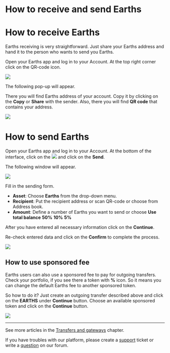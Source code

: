 # How to receive and send Earths

# How to receive Earths

Earths receiving is very straightforward. Just share your Earths address and hand it to the person who wants to send you Earths.

Open your Earths app and log in to your Account.
At the top right corner click on the QR-code icon.

![](/earths-client/mobile-apps/_assets/earths_address_01.png)

The following pop-up will appear.

There you will find Earths address of your account. Copy it by clicking on the **Copy** or **Share** with the sender. Also, there you will find **QR code** that contains your address.

![](/earths-client/mobile-apps/_assets/earths_address_02.png)

# How to send Earths

Open your Earths app and log in to your Account.
At the bottom of the interface, click on the ![](/earths-client/mobile-apps/_assets/earths_transfers_ios_01.png) and click on the **Send**.

The following window will appear.

![](/earths-client/mobile-apps/_assets/earths_transfers_ios_02.png)

Fill in the sending form.

* **Asset**: Choose **Earths** from the drop-down menu.
* **Recipient**: Put the recipient address or scan QR-code or choose from Address book.
* **Amount**: Define a number of Earths you want to send or choose **Use total balance** **50%** **10%** **5%**

After you have entered all necessary information click on the **Continue**.

Re-check entered data and click on the **Confirm** to complete the process.

![](/earths-client/mobile-apps/_assets/earths_transfers_ios_03.png)

## How to use sponsored fee

Earths users can also use a sponsored fee to pay for outgoing transfers. Check your portfolio, if you see there a token with **%** icon. So it means you can change the default Earths fee to another sponsored token.

So how to do it? Just create an outgoing transfer described above and click on the **EARTHS** under **Continue** button.
Choose an available sponsored token and click on the **Continue** button.

![](/earths-client/mobile-apps/_assets/transaction_fee.png)

___

See more articles in the [Transfers and gateways](/earths-client/mobile-apps/iOS/wallet-management.md) chapter.

If you have troubles with our platform, please create a [support](https://support.earths.ga/) ticket or write a [question](https://forum.earths.ga/) on our forum.
